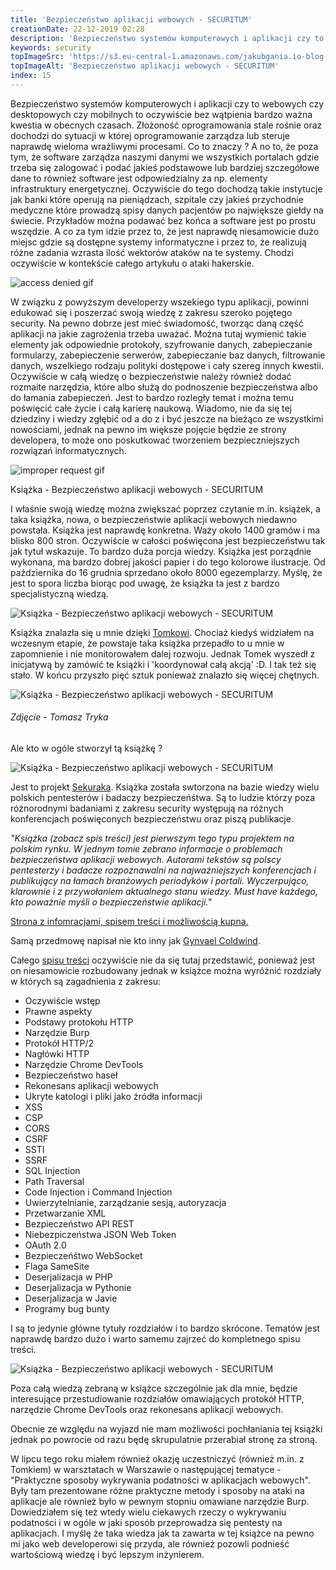 ```yaml
---
title: 'Bezpieczeństwo aplikacji webowych - SECURITUM'
creationDate: 22-12-2019 02:28
description: 'Bezpieczeństwo systemów komputerowych i aplikacji czy to webowych czy desktopowych czy mobilnych to oczywiście bez wątpienia bardzo ważna kwestia w obecnych czasach. Złożoność oprogramowania stale rośnie oraz dochodzi do sytuacji w której oprogramowanie zarządza lub steruje naprawdę wieloma wrażliwymi procesami.'
keywords: security
topImageSrc: 'https://s3.eu-central-1.amazonaws.com/jakubgania.io-blog-data/22-12-2019-bezpieczenstwo-aplikacji-webowych/top-image.jpg'
topImageAlt: 'Bezpieczeństwo aplikacji webowych - SECURITUM'
index: 15
---
```


Bezpieczeństwo systemów komputerowych i aplikacji czy to webowych czy desktopowych
czy mobilnych to oczywiście bez wątpienia bardzo ważna kwestia w obecnych czasach.
Złożoność oprogramowania stale rośnie oraz dochodzi do sytuacji w której oprogramowanie
zarządza lub steruje naprawdę wieloma wrażliwymi procesami. Co to znaczy ? A no to,
że poza tym, że software zarządza naszymi danymi we wszystkich portalach gdzie
trzeba się zalogować i podać jakieś podstawowe lub bardziej szczegółowe dane to
również software jest odpowiedzialny za np. elementy infrastruktury energetycznej.
Oczywiście do tego dochodzą takie instytucje jak banki które operują na pieniądzach,
szpitale czy jakieś przychodnie medyczne które prowadzą spisy danych pacjentów po
największe giełdy na świecie. Przykładów można podawać bez końca a software jest
po prostu wszędzie. A co za tym idzie przez to, że jest naprawdę niesamowicie dużo
miejsc gdzie są dostępne systemy informatyczne i przez to, że realizują różne
zadania wzrasta ilość wektorów ataków na te systemy. Chodzi oczywiście w kontekście
całego artykułu o ataki hakerskie.

![access denied gif](https://s3.eu-central-1.amazonaws.com/jakubgania.io-blog-data/22-12-2019-bezpieczenstwo-aplikacji-webowych/access-denied-gif.gif)

W związku z powyższym developerzy wszekiego typu aplikacji, powinni edukować
się i poszerzać swoją wiedzę z zakresu szeroko pojętego security. Na pewno dobrze
jest mieć świadomość, tworząc daną część aplikacji na jakie zagrożenia trzeba uważać.
Można tutaj wymienić takie elementy jak odpowiednie protokoły, szyfrowanie danych,
zabepieczanie formularzy, zabepieczenie serwerów, zabepieczanie baz danych,
filtrowanie danych, wszelkiego rodzaju polityki dostępowe i cały szereg innych
kwestii. Oczywiście w całą wiedzę o bezpieczeństwie należy również dodać rozmaite
narzędzia, które albo służą do podnoszenie bezpieczeństwa albo do łamania zabepieczeń.
Jest to bardzo rozległy temat i można temu poświęcić całe życie i całą karierę naukową.
Wiadomo, nie da się tej dziedziny i wiedzy zgłębić od a do z i być jeszcze na bieżąco ze
wszystkimi nowościami, jednak na pewno im większe pojęcie będzie ze strony developera,
to może ono poskutkować tworzeniem bezpieczniejszych rozwiązań informatycznych.

![improper request gif](https://s3.eu-central-1.amazonaws.com/jakubgania.io-blog-data/22-12-2019-bezpieczenstwo-aplikacji-webowych/improper-request-gif.gif)

Książka - Bezpieczeństwo aplikacji webowych - SECURITUM

I właśnie swoją wiedzę można zwiększać poprzez czytanie m.in. książek, a taka książka,
nowa, o bezpieczeństwie aplikacji webowych niedawno powstała. Książka jest naprawdę
konkretna. Waży około 1400 gramów i ma blisko 800 stron. Oczywiście w całości
poświęcona jest bezpieczeństwu tak jak tytuł wskazuje. To bardzo duża porcja wiedzy.
Książka jest porządnie wykonana, ma bardzo dobrej jakości papier i do tego kolorowe
ilustracje. Od października do 16 grudnia sprzedano około 8000 egezemplarzy. Myślę,
że jest to spora liczba biorąc pod uwagę, że książka ta jest z bardzo specjalistyczną
wiedzą.

![Książka - Bezpieczeństwo aplikacji webowych - SECURITUM](https://s3.eu-central-1.amazonaws.com/jakubgania.io-blog-data/22-12-2019-bezpieczenstwo-aplikacji-webowych/book-1.jpg)

Książka znalazła się u mnie dzięki [Tomkowi](https://www.ttryka.pl/). Chociaż kiedyś
widziałem na wczesnym etapie, że powstaje taka książka przepadło to u mnie w zapomnienie
i nie monitorowałem dalej rozwoju. Jednak Tomek wyszedł z inicjatywą by zamówić
te książki i 'koordynował całą akcją' :D. I tak też się stało.
W końcu przyszło pięć sztuk ponieważ znalazło się więcej chętnych.

![Książka - Bezpieczeństwo aplikacji webowych - SECURITUM](https://s3.eu-central-1.amazonaws.com/jakubgania.io-blog-data/22-12-2019-bezpieczenstwo-aplikacji-webowych/books.jpg)
###### Zdjęcie - Tomasz Tryka

Ale kto w ogóle stworzył tą książkę ?

![Książka - Bezpieczeństwo aplikacji webowych - SECURITUM](https://s3.eu-central-1.amazonaws.com/jakubgania.io-blog-data/22-12-2019-bezpieczenstwo-aplikacji-webowych/book-3.jpg)

Jest to projekt [Sekuraka](https://sekurak.pl/). Książka została swtorzona na
bazie wiedzy wielu polskich pentesterów i badaczy bezpieczeńśtwa. Są to ludzie
którzy poza różnorodnymi badaniami z zakresu security występują na różnych
konferencjach poświęconych bezpieczeństwu oraz piszą publikacje.


*"Książka (zobacz spis treści) jest pierwszym tego typu projektem na polskim rynku.*
*W jednym tomie zebrano informacje o problemach bezpieczeństwa aplikacji webowych.*
*Autorami tekstów są polscy pentesterzy i badacze rozpoznawalni na najważniejszych* *konferencjach i publikujący na łamach branżowych periodyków i portali. Wyczerpująco,* *klarownie i z przywołaniem aktualnego stanu wiedzy. Must have każdego, kto poważnie*
*myśli o bezpieczeństwie aplikacji."*

[Strona z infomracjami, spisem treści i możliwością kupna.](https://sklep.sekurak.pl/product/view?id=1)



Samą przedmowę napisał nie kto inny jak [Gynvael Coldwind](https://gynvael.coldwind.pl/).

Całego [spisu treści](https://cdn.sekurak.pl/spis-tresci-ksiazka-sekurak.pdf)
oczywiście nie da się tutaj przedstawić, ponieważ jest on niesamowicie rozbudowany
jednak w książce można wyróżnić rozdziały w których są zagadnienia z zakresu:

- Oczywiście wstęp
- Prawne aspekty
- Podstawy protokołu HTTP
- Narzędzie Burp
- Protokół HTTP/2
- Nagłówki HTTP
- Narzędzie Chrome DevTools
- Bezpieczeństwo haseł
- Rekonesans aplikacji webowych
- Ukryte katologi i pliki jako źródła informacji
- XSS
- CSP
- CORS
- CSRF
- SSTI
- SSRF
- SQL Injection
- Path Traversal
- Code Injection i Command Injection
- Uwierzytelnianie, zarządzanie sesją, autoryzacja
- Przetwarzanie XML
- Bezpieczeństwo API REST
- Niebezpiczeństwa JSON Web Token
- OAuth 2.0
- Bezpieczeńśtwo WebSocket
- Flaga SameSite
- Deserjalizacja w PHP
- Deserjalizacja w Pythonie
- Deserjalizacja w Javie
- Programy bug bunty

I są to jedynie główne tytuły rozdziałów i to bardzo skrócone. Tematów jest
naprawdę bardzo dużo i warto samemu zajrzeć do kompletnego spisu treści.

![Książka - Bezpieczeństwo aplikacji webowych - SECURITUM](https://s3.eu-central-1.amazonaws.com/jakubgania.io-blog-data/22-12-2019-bezpieczenstwo-aplikacji-webowych/book-2.jpg)

Poza całą wiedzą zebraną w książce szczególnie jak dla mnie, będzie interesujące
przestudiowanie rozdziałów omawiających protokół HTTP, narzędzie Chrome DevTools
oraz rekonesans aplikacji webowych.

Obecnie ze względu na wyjazd nie mam możliwości pochłaniania tej książki jednak
po powrocie od razu będę skrupulatnie przerabiał stronę za stroną.

W lipcu tego roku miałem również okazję uczestniczyć (również m.in. z Tomkiem)
w warsztatach w Warszawie o następującej tematyce - "Praktyczne sposoby wykrywania
podatności w aplikacjach webowych". Były tam prezentowane różne praktyczne metody
i sposoby na ataki na aplikacje ale również było w pewnym stopniu omawiane
narzędzie Burp. Dowiedziałem się też wtedy wielu ciekawych rzeczy o wykrywaniu
podatności i w  ogóle w jaki sposób przeprowadza się pentesty na
aplikacjach. I myślę że taka wiedza jak ta zawarta w tej książce na pewno mi
jako web developerowi się przyda, ale również pozowli podnieść wartościową wiedzę
i być lepszym inżynierem.